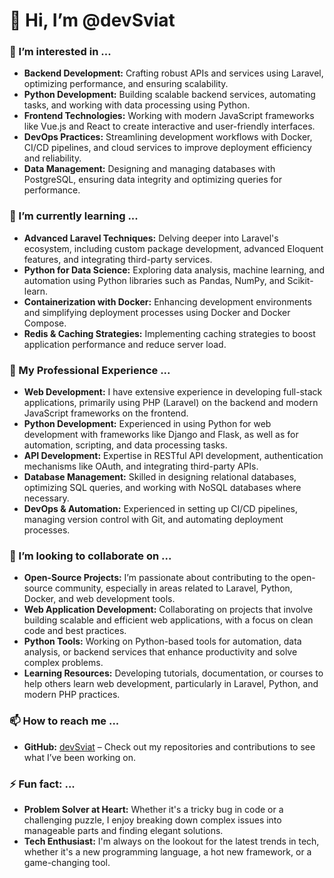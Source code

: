 # 👋 Hi, I’m @devSviat

### 👀 I’m interested in ...
- **Backend Development:** Crafting robust APIs and services using Laravel, optimizing performance, and ensuring scalability.
- **Python Development:** Building scalable backend services, automating tasks, and working with data processing using Python.
- **Frontend Technologies:** Working with modern JavaScript frameworks like Vue.js and React to create interactive and user-friendly interfaces.
- **DevOps Practices:** Streamlining development workflows with Docker, CI/CD pipelines, and cloud services to improve deployment efficiency and reliability.
- **Data Management:** Designing and managing databases with PostgreSQL, ensuring data integrity and optimizing queries for performance.

### 🌱 I’m currently learning ...
- **Advanced Laravel Techniques:** Delving deeper into Laravel's ecosystem, including custom package development, advanced Eloquent features, and integrating third-party services.
- **Python for Data Science:** Exploring data analysis, machine learning, and automation using Python libraries such as Pandas, NumPy, and Scikit-learn.
- **Containerization with Docker:** Enhancing development environments and simplifying deployment processes using Docker and Docker Compose.
- **Redis & Caching Strategies:** Implementing caching strategies to boost application performance and reduce server load.

### 💼 My Professional Experience ...
- **Web Development:** I have extensive experience in developing full-stack applications, primarily using PHP (Laravel) on the backend and modern JavaScript frameworks on the frontend.
- **Python Development:** Experienced in using Python for web development with frameworks like Django and Flask, as well as for automation, scripting, and data processing tasks.
- **API Development:** Expertise in RESTful API development, authentication mechanisms like OAuth, and integrating third-party APIs.
- **Database Management:** Skilled in designing relational databases, optimizing SQL queries, and working with NoSQL databases where necessary.
- **DevOps & Automation:** Experienced in setting up CI/CD pipelines, managing version control with Git, and automating deployment processes.

### 💞️ I’m looking to collaborate on ...
- **Open-Source Projects:** I’m passionate about contributing to the open-source community, especially in areas related to Laravel, Python, Docker, and web development tools.
- **Web Application Development:** Collaborating on projects that involve building scalable and efficient web applications, with a focus on clean code and best practices.
- **Python Tools:** Working on Python-based tools for automation, data analysis, or backend services that enhance productivity and solve complex problems.
- **Learning Resources:** Developing tutorials, documentation, or courses to help others learn web development, particularly in Laravel, Python, and modern PHP practices.

### 📫 How to reach me ...
- **GitHub:** [devSviat](https://github.com/devSviat) – Check out my repositories and contributions to see what I’ve been working on.

### ⚡ Fun fact: ...
- **Problem Solver at Heart:** Whether it's a tricky bug in code or a challenging puzzle, I enjoy breaking down complex issues into manageable parts and finding elegant solutions.
- **Tech Enthusiast:** I'm always on the lookout for the latest trends in tech, whether it's a new programming language, a hot new framework, or a game-changing tool.
